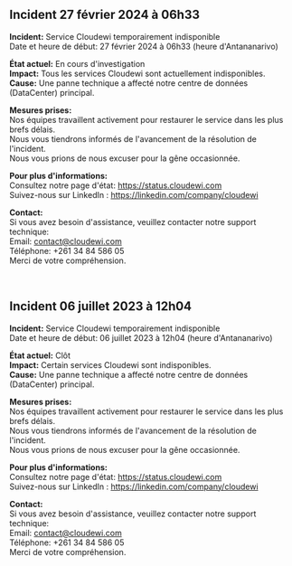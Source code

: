 
## Incident 27 février 2024 à 06h33

**Incident:** Service Cloudewi temporairement indisponible<br/>
Date et heure de début: 27 février 2024 à 06h33 (heure d'Antananarivo)<br/>

**État actuel:** En cours d'investigation<br/>
**Impact:** Tous les services Cloudewi sont actuellement indisponibles.<br/>
**Cause:** Une panne technique a affecté notre centre de données (DataCenter) principal.<br/>

**Mesures prises:**<br/>
Nos équipes travaillent activement pour restaurer le service dans les plus brefs délais.<br/>
Nous vous tiendrons informés de l'avancement de la résolution de l'incident.<br/>
Nous vous prions de nous excuser pour la gêne occasionnée.<br/>

**Pour plus d'informations:**<br/>
Consultez notre page d'état: https://status.cloudewi.com<br/>
Suivez-nous sur LinkedIn : https://linkedin.com/company/cloudewi<br/>

**Contact:**<br/>
Si vous avez besoin d'assistance, veuillez contacter notre support technique:<br/>
Email: contact@cloudewi.com<br/>
Téléphone: +261 34 84 586 05<br/>
Merci de votre compréhension.<br/>

<br/>

## Incident 06 juillet 2023 à 12h04

**Incident:** Service Cloudewi temporairement indisponible<br/>
Date et heure de début: 06 juillet 2023 à 12h04 (heure d'Antananarivo)<br/>

**État actuel:** Clôt<br/>
**Impact:** Certain services Cloudewi sont indisponibles.<br/>
**Cause:** Une panne technique a affecté notre centre de données (DataCenter) principal.<br/>

**Mesures prises:**<br/>
Nos équipes travaillent activement pour restaurer le service dans les plus brefs délais.<br/>
Nous vous tiendrons informés de l'avancement de la résolution de l'incident.<br/>
Nous vous prions de nous excuser pour la gêne occasionnée.<br/>

**Pour plus d'informations:**<br/>
Consultez notre page d'état: https://status.cloudewi.com<br/>
Suivez-nous sur LinkedIn : https://linkedin.com/company/cloudewi<br/>

**Contact:**<br/>
Si vous avez besoin d'assistance, veuillez contacter notre support technique:<br/>
Email: contact@cloudewi.com<br/>
Téléphone: +261 34 84 586 05<br/>
Merci de votre compréhension.<br/>
